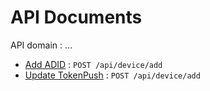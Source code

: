 # API Documents

API domain : ...


* [Add ADID](addDevice.md) : `POST /api/device/add`
* [Update TokenPush](tokenPush.md) : `POST /api/device/add`